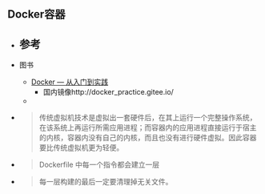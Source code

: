 ## Docker容器
- 参考
    - 

- 图书
    - [Docker — 从入门到实践](https://www.gitbook.com/book/yeasy/docker_practice/details)
        - 国内镜像http://docker_practice.gitee.io/
    - 

- >传统虚拟机技术是虚拟出一套硬件后，在其上运行一个完整操作系统，在该系统上再运行所需应用进程；而容器内的应用进程直接运行于宿主的内核，容器内没有自己的内核，而且也没有进行硬件虚拟。因此容器要比传统虚拟机更为轻便。
- >Dockerfile 中每一个指令都会建立一层
- >每一层构建的最后一定要清理掉无关文件。

